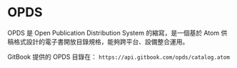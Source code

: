 # OPDS

OPDS 是 Open Publication Distribution System 的縮寫，是一個基於 Atom 供稿格式設計的電子書開放目錄規格，能夠跨平台、設備整合運用。

GitBook 提供的 OPDS 目錄在： `https://api.gitbook.com/opds/catalog.atom`
